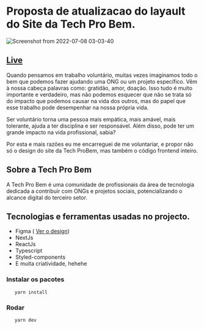# Proposta de atualizacao do layault do Site da Tech Pro Bem.
![Screenshot from 2022-07-08 03-03-40](https://user-images.githubusercontent.com/72309855/177896097-29d74a1c-122d-43a6-8895-20eb8159ae39.png)

## <a href='https://techprobem-delta.vercel.app/'>Live</a>

Quando pensamos em trabalho voluntário, muitas vezes imaginamos todo o bem que podemos fazer ajudando uma ONG ou um projeto específico.
Vêm à nossa cabeça palavras como: gratidão, amor, doação.
Isso tudo é muito importante e verdadeiro, mas não podemos esquecer que não se trata só do impacto
que podemos causar na vida dos outros, mas do papel que esse trabalho pode desempenhar na nossa própria vida. 

Ser voluntário torna uma pessoa mais empática, mais amável, mais tolerante,
ajuda a ter disciplina e ser responsável. Além disso, pode ter um grande impacto na vida profissional, sabia?

Por esta e mais razões eu me encarreguei de me voluntariar, e propor não só o design do site da Tech ProBem, mas também o código frontend inteiro.

## Sobre a Tech Pro Bem
A Tech Pro Bem é uma comunidade de profissionais da área de tecnologia 
dedicada a contribuir com ONGs e projetos sociais, potencializando 
o alcance digital do terceiro setor.

## Tecnologias e ferramentas usadas no projecto.
 - Figma ( <a href='https://www.figma.com/file/9je1KAPWjy5i2d6f4h0yb7/Techprobem?node-id=0%3A1'>Ver o design</a>)
 - NextJs
 - ReactJs
 - Typescript
 - Styled-components
 - E muita criatividade, hehehe
 
 ### Instalar os pacotes

```
   yarn install
```

### Rodar

```
   yarn dev
```


